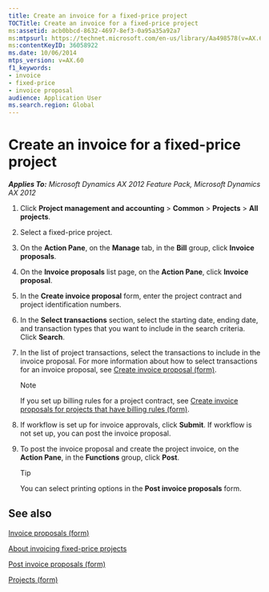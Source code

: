 ```yaml
---
title: Create an invoice for a fixed-price project
TOCTitle: Create an invoice for a fixed-price project
ms:assetid: acb0bbcd-8632-4697-8ef3-0a95a35a92a7
ms:mtpsurl: https://technet.microsoft.com/en-us/library/Aa498578(v=AX.60)
ms:contentKeyID: 36058922
ms.date: 10/06/2014
mtps_version: v=AX.60
f1_keywords:
- invoice
- fixed-price
- invoice proposal
audience: Application User
ms.search.region: Global
---
```


# Create an invoice for a fixed-price project 


_**Applies To:** Microsoft Dynamics AX 2012 Feature Pack, Microsoft Dynamics AX 2012_

1.  Click **Project management and accounting** \> **Common** \> **Projects** \> **All projects**.

2.  Select a fixed-price project.

3.  On the **Action Pane**, on the **Manage** tab, in the **Bill** group, click **Invoice proposals**.

4.  On the **Invoice proposals** list page, on the **Action Pane**, click **Invoice proposal**.

5.  In the **Create invoice proposal** form, enter the project contract and project identification numbers.

6.  In the **Select transactions** section, select the starting date, ending date, and transaction types that you want to include in the search criteria. Click **Search**.

7.  In the list of project transactions, select the transactions to include in the invoice proposal. For more information about how to select transactions for an invoice proposal, see [Create invoice proposal (form)](https://technet.microsoft.com/en-us/library/jj683236\(v=ax.60\)).
    

    > [!NOTE]
    > <P>If you set up billing rules for a project contract, see <A href="https://technet.microsoft.com/en-us/library/jj683235(v=ax.60)">Create invoice proposals for projects that have billing rules (form)</A>.</P>



8.  If workflow is set up for invoice approvals, click **Submit**. If workflow is not set up, you can post the invoice proposal.

9.  To post the invoice proposal and create the project invoice, on the **Action Pane**, in the **Functions** group, click **Post**.
    

    > [!TIP]
    > <P>You can select printing options in the <STRONG>Post invoice proposals</STRONG> form.</P>



## See also

[Invoice proposals (form)](https://technet.microsoft.com/en-us/library/aa615408\(v=ax.60\))

[About invoicing fixed-price projects](about-invoicing-fixed-price-projects.md)

[Post invoice proposals (form)](https://technet.microsoft.com/en-us/library/aa620017\(v=ax.60\))

[Projects (form)](https://technet.microsoft.com/en-us/library/aa585245\(v=ax.60\))

  


